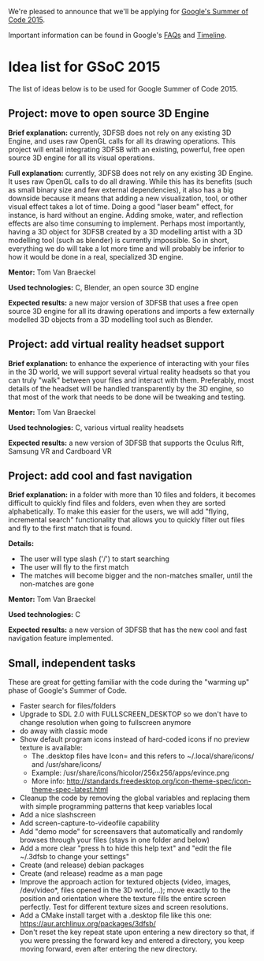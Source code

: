We're pleased to announce that we'll be applying for [Google's Summer of Code 2015](http://www.google-melange.com/gsoc/homepage/google/gsoc2015).

Important information can be found in Google's [FAQs](http://www.google-melange.com/gsoc/events/google/gsoc2015) and [Timeline](http://www.google-melange.com/gsoc/events/google/gsoc2015). 

Idea list for GSoC 2015
=======================
The list of ideas below is to be used for Google Summer of Code 2015.

Project: move to open source 3D Engine
--------------------------------------
**Brief explanation:** currently, 3DFSB does not rely on any existing 3D Engine, and uses raw OpenGL calls for all its drawing operations. This project will entail integrating 3DFSB with an existing, powerful, free open source 3D engine for all its visual operations.

**Full explanation:** currently, 3DFSB does not rely on any existing 3D Engine. It uses raw OpenGL calls to do all drawing. While this has its benefits (such as small binary size and few external dependencies), it also has a big downside because it means that adding a new visualization, tool, or other visual effect takes a lot of time. Doing a good "laser beam" effect, for instance, is hard without an engine. Adding smoke, water, and reflection effects are also time consuming to implement. Perhaps most importantly, having a 3D object for 3DFSB created by a 3D modelling artist with a 3D modelling tool (such as blender) is currently impossible. So in short, everything we do will take a lot more time and will probably be inferior to how it would be done in a real, specialized 3D engine.

**Mentor:** Tom Van Braeckel

**Used technologies:** C, Blender, an open source 3D engine

**Expected results:** a new major version of 3DFSB that uses a free open source 3D engine for all its drawing operations and imports a few externally modelled 3D objects from a 3D modelling tool such as Blender.


Project: add virtual reality headset support
--------------------------------------------
**Brief explanation:** to enhance the experience of interacting with your files in the 3D world, we will support several virtual reality headsets so that you can truly "walk" between your files and interact with them. Preferably, most details of the headset will be handled transparently by the 3D engine, so that most of the work that needs to be done will be tweaking and testing.

**Mentor:** Tom Van Braeckel

**Used technologies:** C, various virtual reality headsets

**Expected results:** a new version of 3DFSB that supports the Oculus Rift, Samsung VR and Cardboard VR


Project: add cool and fast navigation
-------------------------------------
**Brief explanation:** in a folder with more than 10 files and folders, it becomes difficult to quickly find files and folders, even when they are sorted alphabetically. To make this easier for the users, we will add "flying, incremental search" functionality that allows you to quickly filter out files and fly to the first match that is found.

**Details:**
- The user will type slash ('/') to start searching
- The user will fly to the first match
- The matches will become bigger and the non-matches smaller, until the non-matches are gone

**Mentor:** Tom Van Braeckel

**Used technologies:** C

**Expected results:** a new version of 3DFSB that has the new cool and fast navigation feature implemented.


Small, independent tasks
------------------------
These are great for getting familiar with the code during the "warming up" phase of Google's Summer of Code.

- Faster search for files/folders
- Upgrade to SDL 2.0 with FULLSCREEN_DESKTOP so we don't have to change resolution when going to fullscreen anymore
- do away with classic mode
- Show default program icons instead of hard-coded icons if no preview texture is available:
    - The .desktop files have Icon=<name> and this refers to ~/.local/share/icons/ and /usr/share/icons/
    - Example: /usr/share/icons/hicolor/256x256/apps/evince.png
    - More info: http://standards.freedesktop.org/icon-theme-spec/icon-theme-spec-latest.html
- Cleanup the code by removing the global variables and replacing them with simple programming patterns that keep variables local
- Add a nice slashscreen
- Add screen-capture-to-videofile capability
- Add "demo mode" for screensavers that automatically and randomly browses through your files (stays in one folder and below)
- Add a more clear "press h to hide this help text" and "edit the file ~/.3dfsb to change your settings"
- Create (and release) debian packages
- Create (and release) readme as a man page
- Improve the approach action for textured objects (video, images, /dev/video*, files opened in the 3D world,...); move exactly to the position and orientation where the texture fills the entire screen perfectly. Test for different texture sizes and screen resolutions.
- Add a CMake install target with a .desktop file like this one: https://aur.archlinux.org/packages/3dfsb/
- Don't reset the key repeat state upon entering a new directory so that, if you were pressing the forward key and entered a directory, you keep moving forward, even after entering the new directory.

